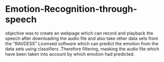 # Emotion-Recognition-through-speech
objective was to create an webpage which can record and playback the speech after downloading the audio file and also take other data sets from the "RAVDESS" Licensed software which can predict the emotion from the data sets using classifiers .Therefore filtering, masking the audio file which have been taken into account by which emotion had predicted.
